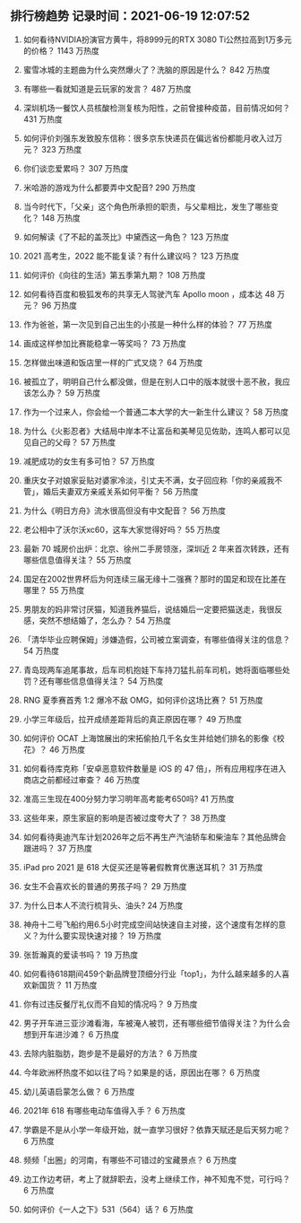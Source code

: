 
## 排行榜趋势 记录时间：2021-06-19 12:07:52
  
  1. 如何看待NVIDIA扮演官方黄牛，将8999元的RTX 3080 Ti公然拉高到1万多元的价格？ 1143 万热度
    
  2. 蜜雪冰城的主题曲为什么突然爆火了？洗脑的原因是什么？ 842 万热度
    
  3. 有哪些一看就知道是云玩家的发言？ 487 万热度
    
  4. 深圳机场一餐饮人员核酸检测复核为阳性，之前曾接种疫苗，目前情况如何？ 431 万热度
    
  5. 如何评价刘强东发致股东信称：很多京东快递员在偏远省份都能月收入过万元？ 323 万热度
    
  6. 你们谈恋爱累吗？ 307 万热度
    
  7. 米哈游的游戏为什么都要弄中文配音? 290 万热度
    
  8. 当今时代下，「父亲」这个角色所承担的职责，与父辈相比，发生了哪些变化？ 148 万热度
    
  9. 如何解读《了不起的盖茨比》中黛西这一角色？ 123 万热度
    
  10. 2021 高考生，2022 能不能复读？有什么建议吗？ 123 万热度
    
  11. 如何评价《向往的生活》第五季第九期？ 108 万热度
    
  12. 如何看待百度和极狐发布的共享无人驾驶汽车 Apollo moon ，成本达 48 万元？ 96 万热度
    
  13. 作为爸爸，第一次见到自己出生的小孩是一种什么样的体验？ 77 万热度
    
  14. 画成这样参加比赛能稳拿一等奖吗？ 73 万热度
    
  15. 怎样做出味道和饭店里一样的广式叉烧？ 64 万热度
    
  16. 被孤立了，明明自己什么都没做，但是在别人口中的版本就很十恶不赦，我应该怎么办？ 59 万热度
    
  17. 作为一个过来人，你会给一个普通二本大学的大一新生什么建议？ 58 万热度
    
  18. 为什么《火影忍者》大结局中岸本不让富岳和美琴见见佐助，连鸣人都可以见见自己的父母？ 57 万热度
    
  19. 减肥成功的女生有多可怕？ 57 万热度
    
  20. 重庆女子对娘家妥贴对婆家冷淡，引丈夫不满，女子回应称「你的亲戚我不管」，婚后夫妻双方亲戚关系如何平衡？ 56 万热度
    
  21. 为什么《明日方舟》流水很高但没有中文配音？ 56 万热度
    
  22. 老公相中了沃尔沃xc60，这车大家觉得好吗？ 55 万热度
    
  23. 最新 70 城房价出炉：北京、徐州二手房领涨，深圳近 2 年来首次转跌，还有哪些信息值得关注？ 55 万热度
    
  24. 国足在2002世界杯后为何连续三届无缘十二强赛？那时的国足和现在比差在哪里？ 55 万热度
    
  25. 男朋友的妈非常讨厌猫，知道我养猫后，说结婚后一定要把猫送走，我很反感，突然不想结婚了，怎么办？ 54 万热度
    
  26. 「清华毕业应聘保姆」涉嫌造假，公司被立案调查，有哪些值得关注的信息？ 54 万热度
    
  27. 青岛现两车追尾事故，后车司机抱娃下车持刀猛扎前车司机，她将面临哪些处罚？还有哪些信息值得关注？ 54 万热度
    
  28. RNG 夏季赛首秀 1:2 爆冷不敌 OMG，如何评价这场比赛？ 51 万热度
    
  29. 小学三年级后，拉开成绩差距背后的真正原因在哪？ 49 万热度
    
  30. 如何评价 OCAT 上海馆展出的宋拓偷拍几千名女生并给她们排名的影像《校花》？ 46 万热度
    
  31. 如何看待库克称「安卓恶意软件数量是 iOS 的 47 倍」，所有应用程序在进入商店之前都经过审查？ 46 万热度
    
  32. 准高三生现在400分努力学习明年高考能考650吗? 41 万热度
    
  33. 这些年来，原生家庭的影响是否被过度夸大了？ 38 万热度
    
  34. 如何看待奥迪汽车计划2026年之后不再生产汽油轿车和柴油车？其他品牌会跟进吗？ 37 万热度
    
  35. iPad pro 2021 是 618 大促买还是等暑假教育优惠送耳机？ 31 万热度
    
  36. 女生不会喜欢长的普通的男孩子吗？ 29 万热度
    
  37. 为什么日本人不流行梳背头、油头? 24 万热度
    
  38. 神舟十二号飞船约用6.5小时完成空间站快速自主对接，这个速度有怎样的意义？为什么要实现快速对接？ 19 万热度
    
  39. 张哲瀚真的爱读书吗？ 19 万热度
    
  40. 如何看待618期间459个新品牌登顶细分行业「top1」，为什么越来越多的人喜欢新国货？ 11 万热度
    
  41. 你有过违反餐厅礼仪而不自知的情况吗？ 9 万热度
    
  42. 男子开车进三亚沙滩看海，车被淹人被罚，还有哪些细节值得关注？为什么会想到开车进沙滩？ 6 万热度
    
  43. 去除内脏脂肪，跑步是不是最好的方法？ 6 万热度
    
  44. 今年欧洲杯热度不如以往了吗？如果是的话，原因出在哪？ 6 万热度
    
  45. 幼儿英语启蒙怎么做？ 6 万热度
    
  46. 2021年 618 有哪些电动车值得入手？ 6 万热度
    
  47. 学霸是不是从小学一年级开始，就一直学习很好？依靠天赋还是后天努力呢？ 6 万热度
    
  48. 频频「出圈」的河南，有哪些不可错过的宝藏景点？ 6 万热度
    
  49. 边工作边考研，考上了就辞职去，没考上继续工作，神不知鬼不觉，可行吗？ 6 万热度
    
  50. 如何评价《一人之下》531（564）话？ 6 万热度
    